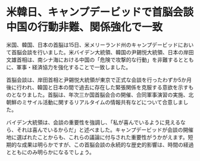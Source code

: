 # 米韓日、キャンプデービッドで首脳会談　中国の行動非難、関係強化で一致

米国、韓国、日本の首脳は15日、米メリーランド州のキャンプデービッドにおいて首脳会談を行いました。米バイデン大統領、韓国の尹錫悦大統領、日本の岸田文雄首相は、南シナ海における中国の「危険で攻撃的な行動」を非難するとともに、軍事・経済協力を強化することで一致しました。

首脳会談は、岸田首相と尹錫悦大統領が東京で正式な会談を行ったわずか5か月後に行われ、韓国と日本の間で過去に存在した緊張関係を克服する意欲を示すものとなりました。首脳は、年次三か国首脳会合の開催、合同軍事演習の実施、北朝鮮のミサイル活動に関するリアルタイムの情報共有などについて合意しました。

バイデン大統領は、会談の重要性を強調し、「私が喜んでいるように見えるなら、それは喜んでいるからだ」と述べました。キャンプデービッドが会談の開催地に選ばれたことからも、これらの議論に付与された重要性がうかがえます。短期的な成果は明らかですが、この首脳会談の永続的な歴史的影響は、時間の経過とともにのみ明らかになるでしょう。